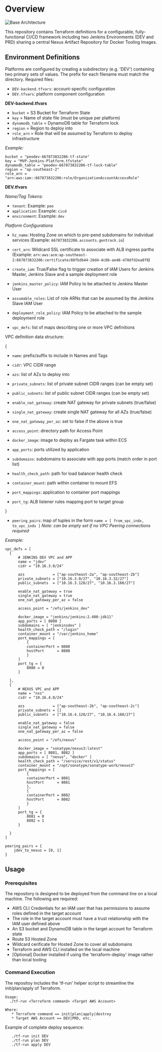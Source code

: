 # Overview

![Base Architecture](images/Base-Architecture.jpg)

This repository contains Terraform definitions for a configurable, fully-functional CI/CD framework including two Jenkins Environments (DEV and PRD) sharing a central Nexus Artifact Repository for Docker Tooling Images.    

## Environment Definitions

Platforms are configured by creating a subdirectory (e.g. 'DEV') containing two primary sets of values.  The prefix for each filename must match the directory.  Required files:

- `DEV-backend.tfvars`: account-specific configuration
- `DEV.tfvars`: platform component configuration

**DEV-backend.tfvars**

- `bucket` = S3 Bucket for Terraform State
- `key` = Name of state file (must be unique per platform)
- `dynamodb_table` = DynamoDB table for Terraform lock
- `region` = Region to deploy into
- `role_arn` = Role that will be assumed by Terraform to deploy infrastructure

_Example:_

```
bucket = "peodev-667873832206-tf-state"
key = "MVP-Jenkins-Platform.tfstate"
dynamodb_table = "peodev-667873832206-tf-lock-table"
region = "ap-southeast-2"
role_arn = "arn:aws:iam::667873832206:role/OrganizationAccountAccessRole"
```

**DEV.tfvars**

_Name/Tag Tokens:_
- `tenant`: Example: `peo`
- `application`:  Example: `cicd`
- `environment`: Example: `dev`

_Platform Configurations_
- `hz_name`: Hosting Zone on which to pre-pend subdomains for individual services (Example: `667873832206.accounts.gentrack.io`)
- `cert_arn`: Wildcard SSL certificate to associate with ALB ingress parths (Example: `arn:aws:acm:ap-southeast-2:667873832206:certificate/88fbdb44-26d4-4c8b-ae48-470dfd2ea8f8`) 
- `create_iam`: True/False flag to trigger creation of IAM Users for Jenkins Master, Jenkins Slave and a sample deployment role
- `jenkins_master_policy`: IAM Policy to be attached to Jenkins Master User
- `assumable_roles`:  List of role ARNs that can be assumed by the Jenkins Slave IAM User
- `deployment_role_policy`:  IAM Policy to be attached to the sample deployment role

- `vpc_defs`: list of maps describing one or more VPC definitions

VPC definition data structure:

{

- `name`: prefix/suffix to include in Names and Tags
- `cidr`: VPC CIDR range

- `azs`: list of AZs to deploy into
- `private_subnets`: list of private subnet CIDR ranges (can be empty set)
- `public_subnets`: list of public subnet CIDR ranges (can be empty set)

- `enable_nat_gateway`: create NAT gateway for private subnets (true/false)
- `single_nat_gateway`: create single NAT gateway for all AZs (true/false)
- `one_nat_gateway_per_az`: set to false if the above is true

- `access_point`: directory path for Access Point

- `docker_image`: image to deploy as Fargate task within ECS
- `app_ports`: ports utilized by application
- `subdomains`: subdomains to associate with app ports (match order in port list)
- `health_check_path`: path for load balancer health check
- `container_mount`: path within container to mount EFS
- `port_mappings`: application to container port mappings
- `port_tg`: ALB listener rules mapping port to target group

}

- `peering_pairs`: map of tuples in the form `name = [ from_vpc_indx, to_vpc_indx ]` _Note: can be empty set if no VPC Peering connections required_

_Example:_

```
vpc_defs = [ 
  {
      # JENKINS DEV VPC and APP
      name = "jdev"
      cidr = "10.16.3.0/24"

      azs             = ["ap-southeast-2a", "ap-southeast-2b"]
      private_subnets = ["10.16.3.0/27", "10.16.3.32/27"]
      public_subnets  = ["10.16.3.128/27", "10.16.3.160/27"]

      enable_nat_gateway = true
      single_nat_gateway = true
      one_nat_gateway_per_az = false

      access_point = "/efs/jenkins_dev"

      docker_image = "jenkins/jenkins:2.400-jdk11"
      app_ports = [ 8080 ]
      subdomains = [ "jenkinsdev" ]
      health_check_path = "/login"
      container_mount = "/var/jenkins_home"
      port_mappings = [
          {
          containerPort = 8080
          hostPort      = 8080
          }
      ]
      port_tg = {
          8080 = 0
      }

  },
  {
      # NEXUS VPC and APP
      name = "nxs"        
      cidr = "10.16.4.0/24"

      azs             = ["ap-southeast-2b", "ap-southeast-2c"]
      private_subnets = []
      public_subnets  = ["10.16.4.128/27", "10.16.4.160/27"]

      enable_nat_gateway = false 
      single_nat_gateway = false 
      one_nat_gateway_per_az = false

      access_point = "/efs/nexus"

      docker_image = "sonatype/nexus3:latest"
      app_ports = [ 8081, 8082 ]
      subdomains = [ "nexus", "docker" ]
      health_check_path = "/service/rest/v1/status" 
      container_mount = "/opt/sonatype/sonatype-work/nexus3"
      port_mappings = [
          {
          containerPort = 8081
          hostPort      = 8081
          },
          {
          containerPort = 8082
          hostPort      = 8082
          }            
      ]
      port_tg = {
          8081 = 0
          8082 = 1
      }
 
  }
]

peering_pairs = {
    jdev_to_nexus = [0, 1]
}
```

## Usage

### Prerequisites

The repository is designed to be deployed from the command line on a local machine.  The following are required:

* AWS CLI Credentials for an IAM user that has permissions to assume roles defined in the target account
* The role in the target account must have a trust relationship with the IAM user defined above
* An S3 bucket and DynamoDB table in the target account for Terraform state
* Route 53 Hosted Zone
* Wildcard cerificate for Hosted Zone to cover all subdomains
* Terraform and AWS CLI installed on the local machine
* [Optional] Docker installed if using the 'terraform-deploy' image rather than local tooling

### Command Execution

The repositoy includes the 'tf-run' helper script to streamline the init/plan/apply of Terraform.

```
Usage:
  ./tf-run <Terraform command> <Target AWS Account>

Where:
   * Terraform command == init|plan|apply|destroy
   * Target AWS Account == DEV|PRD, etc.
```

Example of complete deploy sequence:

```
   ./tf-run init DEV
   ./tf-run plan DEV
   ./tf-run apply DEV
```
